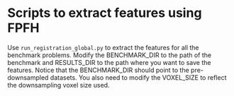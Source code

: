 # Scripts to extract features using FPFH

Use `run_registration_global.py` to extract the features for all the benchmark problems.
Modify the BENCHMARK_DIR to the path of the benchmark and RESULTS_DIR to the path where you want to save the features.
Notice that the BENCHMARK_DIR should point to the pre-downsampled datasets.
You also need to modify the VOXEL_SIZE to reflect the downsampling voxel size used.